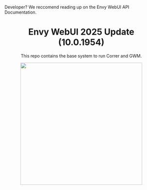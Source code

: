 <p>Developer? We reccomend reading up on the <a>Envy WebUI API Documentation</a>.</p>
<div align="center">
<h1>Envy WebUI 2025 Update (10.0.1954)</h1>
<p>This repo contains the base system to run Correr and GWM.</p>
<img src="Assets/demo.png" height="400px">
</div>
